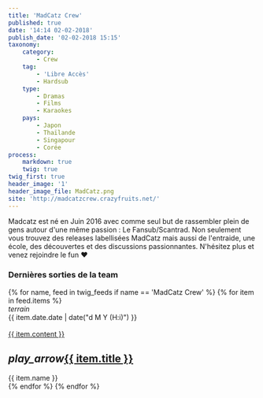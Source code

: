 ```yaml
---
title: 'MadCatz Crew'
published: true
date: '14:14 02-02-2018'
publish_date: '02-02-2018 15:15'
taxonomy:
    category:
        - Crew
    tag:
        - 'Libre Accès'
        - Hardsub
    type:
        - Dramas
        - Films
        - Karaokes
    pays:
        - Japon
        - Thaïlande
        - Singapour
        - Corée
process:
    markdown: true
    twig: true
twig_first: true
header_image: '1'
header_image_file: MadCatz.png
site: 'http://madcatzcrew.crazyfruits.net/'
---
```


Madcatz est né en Juin 2016 avec comme seul but de rassembler plein de gens autour d'une même passion : Le Fansub/Scantrad. Non seulement vous trouvez des releases labellisées MadCatz mais aussi de l'entraide, une école, des découvertes et des discussions passionnantes. N'hésitez plus et venez rejoindre le fun ❤

<div class="gap"></div>
<h3>Dernières sorties de la team</h3>



<div class="row">
{% for name, feed in twig_feeds if name == 'MadCatz Crew' %}
{% for item in feed.items %}
<div class="col s12 m6 l4 xl3">
<div class="card">
<span class="top-icon"><i class="material-icons">terrain</i></span>
<div class="rssincl-itemdate">{{ item.date.date | date("d M Y (H:i)") }}</div><br>
<a href="{{ item.url }}" target="_blank"><div class="item-image">{{ item.content }}</div></a>
 <h2 class="truncate"><i class="tiny material-icons">play_arrow</i><a href="{{ item.url }}" target="_blank">{{ item.title }}</a></h2>
<div class="rssincl-itemfeedtitle">{{ item.name }}</div>
</div>
</div>
{% endfor %}
{% endfor %}
</div>